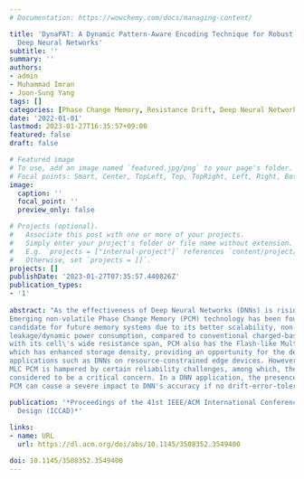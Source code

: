 ```yaml
---
# Documentation: https://wowchemy.com/docs/managing-content/

title: 'DynaPAT: A Dynamic Pattern-Aware Encoding Technique for Robust MLC PCM-Based
  Deep Neural Networks'
subtitle: ''
summary: ''
authors:
- admin
- Muhammad Imran
- Joon-Sung Yang
tags: []
categories: [Phase Change Memory, Resistance Drift, Deep Neural Network]
date: '2022-01-01'
lastmod: 2023-01-27T16:35:57+09:00
featured: false
draft: false

# Featured image
# To use, add an image named `featured.jpg/png` to your page's folder.
# Focal points: Smart, Center, TopLeft, Top, TopRight, Left, Right, BottomLeft, Bottom, BottomRight.
image:
  caption: ''
  focal_point: ''
  preview_only: false

# Projects (optional).
#   Associate this post with one or more of your projects.
#   Simply enter your project's folder or file name without extension.
#   E.g. `projects = ["internal-project"]` references `content/project/deep-learning/index.md`.
#   Otherwise, set `projects = []`.
projects: []
publishDate: '2023-01-27T07:35:57.440826Z'
publication_types:
- '1'
 
abstract: "As the effectiveness of Deep Neural Networks (DNNs) is rising over time, so is the need for highly scalable and efficient hardware architectures to capitalize this effectiveness in many practical applications.
Emerging non-volatile Phase Change Memory (PCM) technology has been found to be a promising
candidate for future memory systems due to its better scalability, non-volatility and low
leakage/dynamic power consumption, compared to conventional charged-based memories. Additionally,
with its cell\'s wide resistance span, PCM also has the Flash-like Multi-Level Cell (MLC) capability,
which has enhanced storage density, providing an opportunity for the deployment of data-intensive
applications such as DNNs on resource-constrained edge devices. However, the practical deployment of
MLC PCM is hampered by certain reliability challenges, among which, the resistance drift is
considered to be a critical concern. In a DNN application, the presence of resistance drift in MLC
PCM can cause a severe impact to DNN's accuracy if no drift-error-tolerance technique is utilized. This paper proposes DynaPAT, a low-cost and effective pattern-aware encoding technique to enhance the drift-error-tolerance of MLC PCM-based Deep Neural Networks. DynaPAT has been constructed on the insight into DNN's vulnerability against different data pattern switching. Based on this insight, DynaPAT efficiently maps the most-frequent data pattern in DNN's parameters to the least-drift-prone level of the MLC PCM, thus significantly enhancing the robustness of the system against drift errors. Various experiments on different DNN models and configurations demonstrate the effectiveness of DynaPAT. The experimental results indicate that DynaPAT can achieve up to 500× enhancement in the drift-errors-tolerance capability over the baseline MLC PCM based DNN while requiring only a negligible hardware overhead (below 1% storage overhead). Being orthogonal, DynaPAT can be integrated with existing drift-tolerance schemes for even higher gains in reliability"

publication: '*Proceedings of the 41st IEEE/ACM International Conference on Computer-Aided
  Design (ICCAD)*'
  
links:
- name: URL
  url: https://dl.acm.org/doi/abs/10.1145/3508352.3549400

doi: 10.1145/3508352.3549400
---
```

